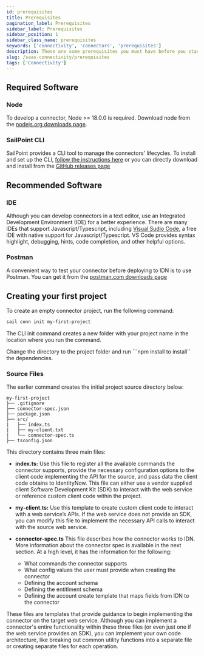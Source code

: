 ```yaml
---
id: prerequisites
title: Prerequisites
pagination_label: Prerequisites
sidebar_label: Prerequisites
sidebar_position: 1
sidebar_class_name: prerequisites
keywords: ['connectivity', 'connectors', 'prerequisites']
description: These are some prerequisites you must have before you start building SaaS Connectors.
slug: /saas-connectivity/prerequisites
tags: ['Connectivity']
---
```


## Required Software

### Node

To develop a connector, Node >= 18.0.0 is required. Download node from the [nodejs.org downloads page](https://nodejs.org/en/download).

### SailPoint CLI

SailPoint provides a CLI tool to manage the connectors' lifecycles. To install and set up the CLI, [follow the instructions here](../../../idn/tools/cli) or you can directly download and install from the [GitHub releases page](https://github.com/sailpoint-oss/sailpoint-cli/releases)

## Recommended Software

### IDE

Although you can develop connectors in a text editor, use an Integrated Development Environment (IDE) for a better experience. There are many IDEs that support Javascript/Typescript, including [Visual Sudio Code](https://code.visualstudio.com/Download), a free IDE with native support for Javascript/Typescript. VS Code provides syntax highlight, debugging, hints, code completion, and other helpful options.

### Postman

A convenient way to test your connector before deploying to IDN is to use Postman. You can get it from the [postman.com downloads page](https://www.postman.com/downloads/)

## Creating your first project

To create an empty connector project, run the following command:

```bash
sail conn init my-first-project
```

The CLI init command creates a new folder with your project name in the location where you run the command.

Change the directory to the project folder and run ```npm install to install`` the dependencies.

### Source Files

The earlier command creates the initial project source directory below:

```
my-first-project
├── .gitignore
├── connector-spec.json
├── package.json
├── src/
|   ├── index.ts
|   ├── my-client.txt
|   └── connector-spec.ts
├── tsconfig.json
```

This directory contains three main files:

- **index.ts:** Use this file to register all the available commands the connector supports, provide the necessary configuration options to the client code implementing the API for the source, and pass data the client code obtains to IdentityNow. This file can either use a vendor supplied client Software Development Kit (SDK) to interact with the web service or reference custom client code within the project.

- **my-client.ts:** Use this template to create custom client code to interact with a web service’s APIs. If the web service does not provide an SDK, you can modify this file to implement the necessary API calls to interact with the source web service.

- **connector-spec.ts** This file describes how the connector works to IDN. More information about the connector spec is available in the next section. At a high level, it has the information for the following:
  - What commands the connector supports
  - What config values the user must provide when creating the connector
  - Defining the account schema
  - Defining the entitlment schema
  - Defining the account create template that maps fields from IDN to the connector

These files are templates that provide guidance to begin implementing the connector on the target web service. Although you can implement a connector's entire functionality within these three files (or even just one if the web service provides an SDK), you can implement your own code architecture, like breaking out common utility functions into a separate file or creating separate files for each operation.
